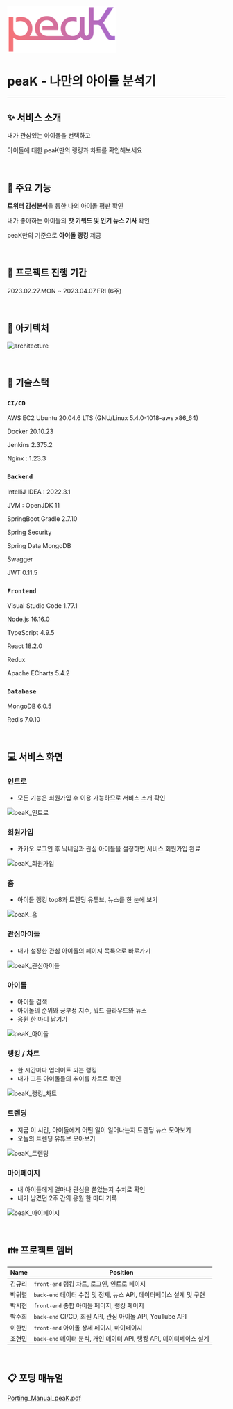 <img src="README_assets/047e4ece162c26d6cc906f2e67f07ed728dff7b4.png" title="" alt="peaK.png" width="250">



# peaK - 나만의 아이돌 분석기

---

## :sparkles: 서비스 소개

내가 관심있는 아이돌을 선택하고

아이돌에 대한 peaK만의 랭킹과 차트를 확인해보세요

<br/>

## :pushpin: 주요 기능

**트위터 감성분석**을 통한 나의 아이돌 평판 확인

내가 좋아하는 아이돌의 **핫 키워드 및 인기 뉴스 기사** 확인

peaK만의 기준으로 **아이돌 랭킹** 제공

<br/>

## :date: 프로젝트 진행 기간

2023.02.27.MON ~ 2023.04.07.FRI (6주)

<br/>

## :triangular_ruler: 아키텍처

![architecture](https://user-images.githubusercontent.com/106078444/232363213-35208d6f-acc0-4ffc-88b9-f3202253b2e3.png)

<br/>

## :wrench: 기술스택

### `CI/CD`

AWS EC2 Ubuntu 20.04.6 LTS (GNU/Linux 5.4.0-1018-aws x86_64)

Docker 20.10.23

Jenkins 2.375.2

Nginx : 1.23.3

### `Backend`

IntelliJ IDEA : 2022.3.1

JVM : OpenJDK 11

SpringBoot Gradle 2.7.10

Spring Security

Spring Data MongoDB

Swagger

JWT 0.11.5

### `Frontend`

Visual Studio Code 1.77.1

Node.js 16.16.0

TypeScript 4.9.5

React 18.2.0

Redux

Apache ECharts 5.4.2

### `Database`

MongoDB 6.0.5

Redis 7.0.10

<br/>

## :computer: 서비스 화면

### 인트로

- 모든 기능은 회원가입 후 이용 가능하므로 서비스 소개 확인

![peaK_인트로](https://user-images.githubusercontent.com/106078444/232363433-31b151fb-1755-4f0e-a191-548f545eb254.gif)

### 회원가입

- 카카오 로그인 후 닉네임과 관심 아이돌을 설정하면 서비스 회원가입 완료

![peaK_회원가입](https://user-images.githubusercontent.com/106078444/232363464-5cb8809a-fd87-46d4-a16a-99dcbfe2d850.gif)

### 홈

- 아이돌 랭킹 top8과 트렌딩 유튜브, 뉴스를 한 눈에 보기

![peaK_홈](https://user-images.githubusercontent.com/106078444/232363452-d4862811-d582-4261-b9b1-7579b9a4c807.gif)

### 관심아이돌

- 내가 설정한 관심 아이돌의 페이지 목록으로 바로가기

![peaK_관심아이돌](https://user-images.githubusercontent.com/106078444/232363299-5d2e6192-dfb1-48a3-9bac-92514da51cd2.gif)

### 아이돌

- 아이돌 검색
- 아이돌의 순위와 긍부정 지수, 워드 클라우드와 뉴스
- 응원 한 마디 남기기

![peaK_아이돌](https://user-images.githubusercontent.com/106078444/232363412-77a115c3-9c8d-4ec1-85a9-1d1dd7826ac2.gif)

### 랭킹 / 차트

- 한 시간마다 업데이트 되는 랭킹
- 내가 고른 아이돌들의 추이를 차트로 확인

![peaK_랭킹_차트](https://user-images.githubusercontent.com/106078444/232363396-579130c1-9013-447f-a39a-f9a0e3360ccb.gif)

### 트렌딩

- 지금 이 시간, 아이돌에게 어떤 일이 일어나는지 트렌딩 뉴스 모아보기
- 오늘의 트렌딩 유튜브 모아보기

![peaK_트렌딩](https://user-images.githubusercontent.com/106078444/232363442-22cbc7a2-ce92-41c6-9b26-35c5c72e9890.gif)

### 마이페이지

- 내 아이돌에게 얼마나 관심을 쏟았는지 수치로 확인
- 내가 남겼던 2주 간의 응원 한 마디 기록

![peaK_마이페이지](https://user-images.githubusercontent.com/106078444/232363403-9703de2f-ce6a-492d-8ed5-3e359dfe6e96.gif)

<br/>

## :family: 프로젝트 멤버

| Name | Position                                          |
| ---- | ------------------------------------------------- |
| 김규리  | `front-end` 랭킹 차트, 로그인, 인트로 페이지                   |
| 박귀렬  | `back-end` 데이터 수집 및 정제, 뉴스 API, 데이터베이스 설계 및 구현    |
| 박시현  | `front-end` 종합 아이돌 페이지, 랭킹 페이지                    |
| 박주희  | `back-end` CI/CD, 회원 API, 관심 아이돌 API, YouTube API |
| 이한빈  | `front-end` 아이돌 상세 페이지, 마이페이지                     |
| 조현민  | `back-end` 데이터 분석, 개인 데이터 API, 랭킹 API, 데이터베이스 설계  |

<br/>

## :clipboard: 포팅 매뉴얼

[Porting_Manual_peaK.pdf](./exec/Porting_Manual_peaK.pdf)
